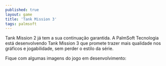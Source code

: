 ```yaml
---
published: true
layout: game
title: 'Tank Mission 3'
tags: palmsoft
---
```

Tank Mission 2 já tem a sua continuação garantida. A PalmSoft Tecnologia está desenvolvendo Tank Mission 3 que promete trazer mais qualidade nos gráficos e jogabilidade, sem perder o estilo da série.

Fique com algumas imagens do jogo em desenvolvimento:





